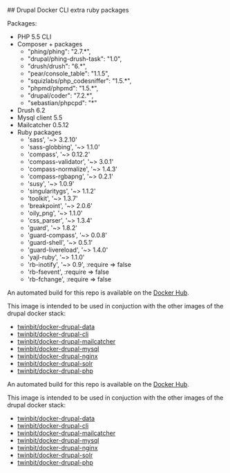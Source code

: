 

## Drupal Docker CLI extra ruby packages

Packages:
 - PHP 5.5 CLI
 - Composer + packages
    - "phing/phing": "2.7.*",
    - "drupal/phing-drush-task": "1.0",
    - "drush/drush": "6.*",
    - "pear/console_table": "1.1.5",
    - "squizlabs/php_codesniffer": "1.5.*",
    - "phpmd/phpmd": "1.5.*",
    - "drupal/coder": "7.2.*",
    - "sebastian/phpcpd": "*"
 - Drush 6.2
 - Mysql client 5.5
 - Mailcatcher 0.5.12
 - Ruby packages
   - 'sass', '~> 3.2.10'
   - 'sass-globbing', '~> 1.1.0'
   - 'compass', '~> 0.12.2'
   - 'compass-validator', '~> 3.0.1'
   - 'compass-normalize', '~> 1.4.3'
   - 'compass-rgbapng', '~> 0.2.1'
   - 'susy', '~> 1.0.9'
   - 'singularitygs', '~> 1.1.2'
   - 'toolkit', '~> 1.3.7'
   - 'breakpoint', '~> 2.0.6'
   - 'oily_png', '~> 1.1.0'
   - 'css_parser', '~> 1.3.4'
   - 'guard', '~> 1.8.2'
   - 'guard-compass', '~> 0.0.8'
   - 'guard-shell', '~> 0.5.1'
   - 'guard-livereload', '~> 1.4.0'
   - 'yajl-ruby', '~> 1.1.0'
   - 'rb-inotify', '~> 0.9', :require => false
   - 'rb-fsevent', :require => false
   - 'rb-fchange', :require => false


An automated build for this repo is available on the [Docker Hub](https://registry.hub.docker.com/u/twinbit).

This image is intended to be used in conjuction with the other images of the drupal docker stack:

- [twinbit/docker-drupal-data](https://github.com/twinbit/docker-drupal-data)
- [twinbit/docker-drupal-cli](https://github.com/twinbit/docker-drupal-cli)
- [twinbit/docker-drupal-mailcatcher](https://github.com/twinbit/docker-drupal-mailcatcher)
- [twinbit/docker-drupal-mysql](https://github.com/twinbit/docker-drupal-mysql)
- [twinbit/docker-drupal-nginx](https://github.com/twinbit/docker-drupal-nginx)
- [twinbit/docker-drupal-solr](https://github.com/twinbit/docker-drupal-solr)
- [twinbit/docker-drupal-php](https://github.com/twinbit/docker-drupal-php)


An automated build for this repo is available on the [Docker Hub](https://registry.hub.docker.com/u/twinbit).

This image is intended to be used in conjuction with the other images of the drupal docker stack:

- [twinbit/docker-drupal-data](https://github.com/twinbit/docker-drupal-data)
- [twinbit/docker-drupal-cli](https://github.com/twinbit/docker-drupal-cli)
- [twinbit/docker-drupal-mailcatcher](https://github.com/twinbit/docker-drupal-mailcatcher)
- [twinbit/docker-drupal-mysql](https://github.com/twinbit/docker-drupal-mysql)
- [twinbit/docker-drupal-nginx](https://github.com/twinbit/docker-drupal-nginx)
- [twinbit/docker-drupal-solr](https://github.com/twinbit/docker-drupal-solr)
- [twinbit/docker-drupal-php](https://github.com/twinbit/docker-drupal-php)
